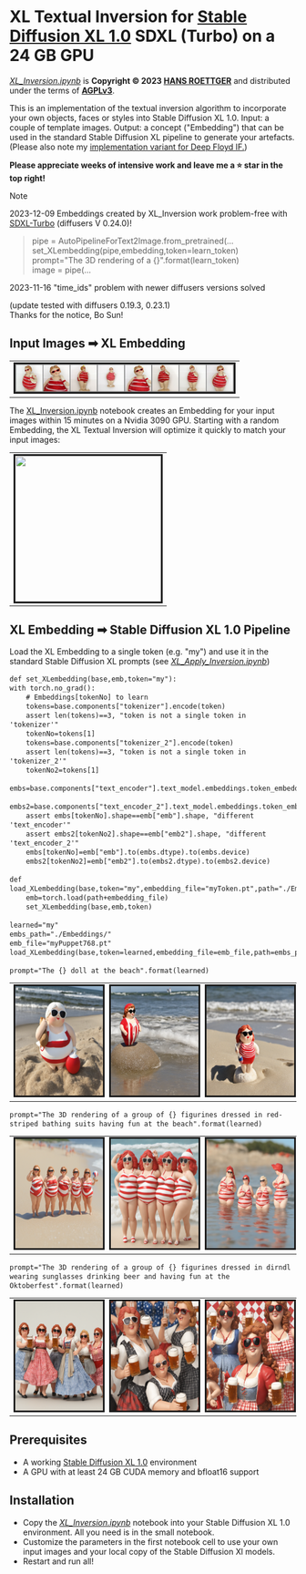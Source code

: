 # XL Textual Inversion for [Stable Diffusion XL 1.0](https://huggingface.co/stabilityai/stable-diffusion-xl-base-1.0) SDXL (Turbo) on a 24 GB GPU
[*XL_Inversion.ipynb*](./XL_Inversion.ipynb) is **Copyright © 2023 [HANS ROETTGER](mailto:oss.roettger@posteo.org)** and distributed under the terms of **[AGPLv3](https://www.gnu.org/licenses/agpl-3.0.html)**.  

This is an implementation of the textual inversion algorithm to incorporate your own objects, faces or styles into Stable Diffusion XL 1.0.
Input: a couple of template images. Output: a concept ("Embedding") that can be used in the standard Stable Diffusion XL pipeline to generate your artefacts. (Please also note my [implementation variant for Deep Floyd IF.](https://github.com/oss-roettger/T5-Textual-Inversion))

**Please appreciate weeks of intensive work and leave me a ⭐ star in the top right!**

> [!NOTE]
> 2023-12-09
> Embeddings created by XL_Inversion work problem-free with [SDXL-Turbo](https://huggingface.co/stabilityai/sdxl-turbo) (diffusers V 0.24.0)!  
> > pipe = AutoPipelineForText2Image.from_pretrained(...  
> > set_XLembedding(pipe,embedding,token=learn_token)  
> > prompt="The 3D rendering of a {}".format(learn_token)  
> > image = pipe(...
>   
> 2023-11-16
> "time_ids" problem with newer diffusers versions solved
> 
> (update tested with diffusers 0.19.3, 0.23.1)    
> Thanks for the notice, Bo Sun!


## Input Images ➡ XL Embedding

<table style="width: 100%">
<tr>
    <td colspan=2><img src="./Samples/input.png" alt="" width=384 border=3></img></td>
    </tr>
</table>

The [XL_Inversion.ipynb](./XL_Inversion.ipynb) notebook creates an Embedding for your input images within 15 minutes on a Nvidia 3090 GPU. Starting with a random Embedding, the XL Textual Inversion will optimize it quickly to match your input images:  


<table style="width: 100%">
<tr>
    <td colspan=2><img src="./Samples/myPuppet768.gif" alt="" height=256 width=256 border=3></img></td>
    </tr>
</table>


## XL Embedding ➡ Stable Diffusion XL 1.0 Pipeline
Load the XL Embedding to a single token (e.g. "my") and use it in the standard Stable Diffusion XL prompts (see [*XL_Apply_Inversion.ipynb*](./XL_Apply_Inversion.ipynb))  

    def set_XLembedding(base,emb,token="my"):
    with torch.no_grad():            
        # Embeddings[tokenNo] to learn
        tokens=base.components["tokenizer"].encode(token)
        assert len(tokens)==3, "token is not a single token in 'tokenizer'"
        tokenNo=tokens[1]
        tokens=base.components["tokenizer_2"].encode(token)
        assert len(tokens)==3, "token is not a single token in 'tokenizer_2'"
        tokenNo2=tokens[1]
        embs=base.components["text_encoder"].text_model.embeddings.token_embedding.weight
        embs2=base.components["text_encoder_2"].text_model.embeddings.token_embedding.weight
        assert embs[tokenNo].shape==emb["emb"].shape, "different 'text_encoder'"
        assert embs2[tokenNo2].shape==emb["emb2"].shape, "different 'text_encoder_2'"
        embs[tokenNo]=emb["emb"].to(embs.dtype).to(embs.device)
        embs2[tokenNo2]=emb["emb2"].to(embs2.dtype).to(embs2.device)

    def load_XLembedding(base,token="my",embedding_file="myToken.pt",path="./Embeddings/"):
        emb=torch.load(path+embedding_file)
        set_XLembedding(base,emb,token)  
    
    learned="my"
    embs_path="./Embeddings/"
    emb_file="myPuppet768.pt"
    load_XLembedding(base,token=learned,embedding_file=emb_file,path=embs_path)
    
    prompt="The {} doll at the beach".format(learned)

<table style="width: 100%">
<tr>
    <td colspan=2><img src="./Samples/20.png" alt="" height=192 width=192 border=3></img></td>
    <td colspan=2><img src="./Samples/30.png" alt="" height=192 width=192 border=3></img></td>
    <td colspan=2><img src="./Samples/40.png" alt="" height=192 width=192 border=3></img></td>
    </tr>
</table>

    prompt="The 3D rendering of a group of {} figurines dressed in red-striped bathing suits having fun at the beach".format(learned)


<table style="width: 100%">
<tr>
    <td colspan=2><img src="./Samples/1.png" alt="" height=192 width=192 border=3></img></td>
    <td colspan=2><img src="./Samples/8.png" alt="" height=192 width=192 border=3></img></td>
    <td colspan=2><img src="./Samples/9.png" alt="" height=192 width=192 border=3></img></td>
    </tr>
</table>

    prompt="The 3D rendering of a group of {} figurines dressed in dirndl wearing sunglasses drinking beer and having fun at the Oktoberfest".format(learned)

<table style="width: 100%">
<tr>
    <td colspan=2><img src="./Samples/45.png" alt="" height=192 width=192 border=3></img></td>
    <td colspan=2><img src="./Samples/75.png" alt="" height=192 width=192 border=3></img></td>
    <td colspan=2><img src="./Samples/90.png" alt="" height=192 width=192 border=3></img></td>
    </tr>
</table>

    

## Prerequisites
* A working  [Stable Diffusion XL 1.0](https://huggingface.co/stabilityai/stable-diffusion-xl-base-1.0) environment
* A GPU with at least 24 GB CUDA memory and bfloat16 support

## Installation
* Copy the [*XL_Inversion.ipynb*](./XL_Inversion.ipynb) notebook into your Stable Diffusion XL 1.0 environment. All you need is in the small notebook.
* Customize the parameters in the first notebook cell to use your own input images and your local copy of the Stable Diffusion Xl models.
* Restart and run all!
